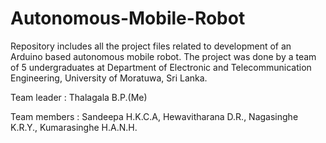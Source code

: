 # Autonomous-Mobile-Robot

Repository includes all the project files related to development of an Arduino based autonomous mobile robot.
The project was done by a team of 5 undergraduates at Department of Electronic and Telecommunication Engineering, 
University of Moratuwa, Sri Lanka.

Team leader   : Thalagala B.P.(Me)

Team members  : Sandeepa H.K.C.A, Hewavitharana D.R., Nagasinghe K.R.Y., Kumarasinghe H.A.N.H.

